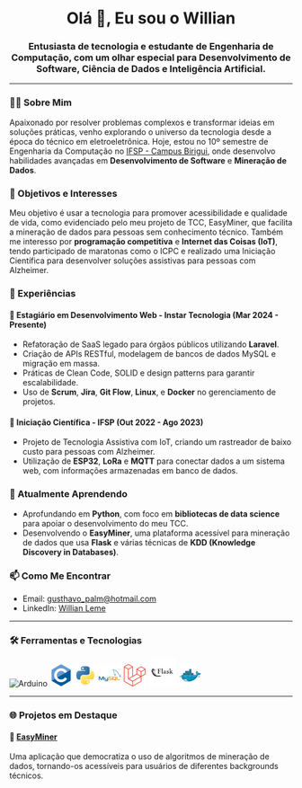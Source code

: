 <h1 align="center">Olá 👋, Eu sou o Willian</h1>
<h3 align="center">Entusiasta de tecnologia e estudante de Engenharia de Computação, com um olhar especial para Desenvolvimento de Software, Ciência de Dados e Inteligência Artificial.</h3>

---

### 👨‍💻 Sobre Mim
Apaixonado por resolver problemas complexos e transformar ideias em soluções práticas, venho explorando o universo da tecnologia desde a época do técnico em eletroeletrônica. Hoje, estou no 10º semestre de Engenharia da Computação no [IFSP - Campus Birigui](https://bri.ifsp.edu.br/), onde desenvolvo habilidades avançadas em **Desenvolvimento de Software** e **Mineração de Dados**.

### 🎯 Objetivos e Interesses
Meu objetivo é usar a tecnologia para promover acessibilidade e qualidade de vida, como evidenciado pelo meu projeto de TCC, EasyMiner, que facilita a mineração de dados para pessoas sem conhecimento técnico. Também me interesso por **programação competitiva** e **Internet das Coisas (IoT)**, tendo participado de maratonas como o ICPC e realizado uma Iniciação Científica para desenvolver soluções assistivas para pessoas com Alzheimer.

### 🚀 Experiências
#### 💼 Estagiário em Desenvolvimento Web - Instar Tecnologia (Mar 2024 - Presente)
- Refatoração de SaaS legado para órgãos públicos utilizando **Laravel**.
- Criação de APIs RESTful, modelagem de bancos de dados MySQL e migração em massa.
- Práticas de Clean Code, SOLID e design patterns para garantir escalabilidade.
- Uso de **Scrum**, **Jira**, **Git Flow**, **Linux**, e **Docker** no gerenciamento de projetos.

#### 🔬 Iniciação Científica - IFSP (Out 2022 - Ago 2023)
- Projeto de Tecnologia Assistiva com IoT, criando um rastreador de baixo custo para pessoas com Alzheimer.
- Utilização de **ESP32**, **LoRa** e **MQTT** para conectar dados a um sistema web, com informações armazenadas em banco de dados.

### 🌱 Atualmente Aprendendo
- Aprofundando em **Python**, com foco em **bibliotecas de data science** para apoiar o desenvolvimento do meu TCC.
- Desenvolvendo o **EasyMiner**, uma plataforma acessível para mineração de dados que usa **Flask** e várias técnicas de **KDD (Knowledge Discovery in Databases)**.

### 📫 Como Me Encontrar
- Email: gusthavo_palm@hotmail.com
- LinkedIn: [Willian Leme](https://linkedin.com/in/williangleme)

---

<h3 align="left">🛠️ Ferramentas e Tecnologias</h3>
<p align="left">
  <img src="https://cdn.worldvectorlogo.com/logos/arduino-1.svg" alt="Arduino" width="40" height="40"/> 
  <img src="https://raw.githubusercontent.com/devicons/devicon/master/icons/c/c-original.svg" alt="C" width="40" height="40"/> 
  <img src="https://raw.githubusercontent.com/devicons/devicon/master/icons/python/python-original.svg" alt="Python" width="40" height="40"/> 
  <img src="https://raw.githubusercontent.com/devicons/devicon/master/icons/mysql/mysql-original-wordmark.svg" alt="MySQL" width="40" height="40"/> 
  <img src="https://raw.githubusercontent.com/devicons/devicon/master/icons/laravel/laravel-original.svg" alt="Laravel" width="40" height="40"/>
  <img src="https://github.com/devicons/devicon/blob/master/icons/flask/flask-original-wordmark.svg" alt="Flask" width="40" height="40" style="background-color: white; padding: 5px; border-radius: 5px;"/>
  <img src="https://raw.githubusercontent.com/devicons/devicon/master/icons/docker/docker-original.svg" alt="Docker" width="40" height="40"/>
</p>


---

### 🌐 Projetos em Destaque
#### 🔹 [EasyMiner](https://github.com/williangrleme/EasyMinerAPI)
Uma aplicação que democratiza o uso de algoritmos de mineração de dados, tornando-os acessíveis para usuários de diferentes backgrounds técnicos.
